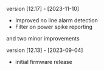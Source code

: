 version [12.17] - [2023-11-10]

- Improved no line alarm detection 
- Filter on power spike reporting

and two minor improvements

version [12.13] - [2023-09-04]

- initial firmware release

